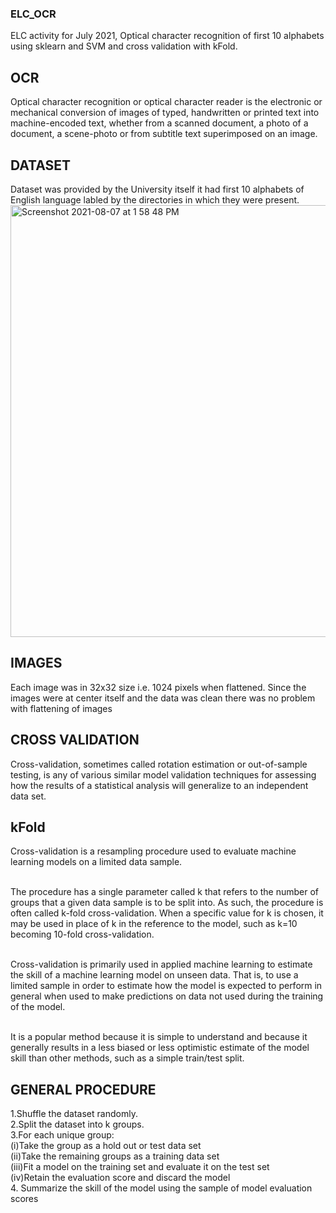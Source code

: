 ### ELC_OCR
ELC activity for July 2021, Optical character recognition of first 10 alphabets using sklearn and SVM and cross validation with kFold. <br>
## OCR <br>
Optical character recognition or optical character reader is the electronic or mechanical conversion of images of typed, handwritten or printed text into machine-encoded text, whether from a scanned document, a photo of a document, a scene-photo or from subtitle text superimposed on an image. <br>
## DATASET <br>
Dataset was provided by the University itself it had first 10 alphabets of English language labled by the directories in which they were present.<br>  <img width="691" alt="Screenshot 2021-08-07 at 1 58 48 PM" src="https://user-images.githubusercontent.com/17161999/128594115-cd42521a-3183-41a2-8bff-080cebb8543b.png">
## IMAGES <br>
Each image was in 32x32 size i.e. 1024 pixels when flattened. Since the images were at center itself and the data was clean there was no problem with flattening of images<br>
## CROSS VALIDATION <br>
Cross-validation, sometimes called rotation estimation or out-of-sample testing, is any of various similar model validation techniques for assessing how the results of a statistical analysis will generalize to an independent data set. <br>
## kFold <br>
Cross-validation is a resampling procedure used to evaluate machine learning models on a limited data sample.<br><br>

The procedure has a single parameter called k that refers to the number of groups that a given data sample is to be split into. As such, the procedure is often called k-fold cross-validation. When a specific value for k is chosen, it may be used in place of k in the reference to the model, such as k=10 becoming 10-fold cross-validation.<br><br>

Cross-validation is primarily used in applied machine learning to estimate the skill of a machine learning model on unseen data. That is, to use a limited sample in order to estimate how the model is expected to perform in general when used to make predictions on data not used during the training of the model.<br><br>

It is a popular method because it is simple to understand and because it generally results in a less biased or less optimistic estimate of the model skill than other methods, such as a simple train/test split.<br>
## GENERAL PROCEDURE <br>
1.Shuffle the dataset randomly.<br>
2.Split the dataset into k groups. <br>
3.For each unique group:<br>
(i)Take the group as a hold out or test data set <br>
(ii)Take the remaining groups as a training data set <br>
(iii)Fit a model on the training set and evaluate it on the test set<br>
(iv)Retain the evaluation score and discard the model<br>
4. Summarize the skill of the model using the sample of model evaluation scores
